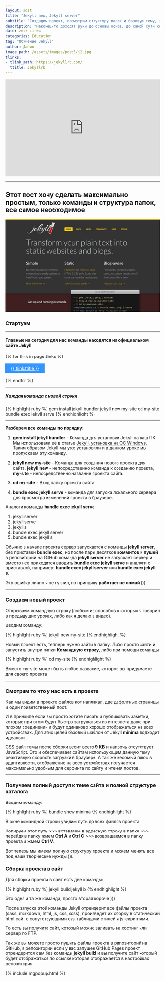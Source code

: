 ```yaml
---
layout: post
title: "Jekyll new, Jekyll server"
subtitle: "Создадим проект, посмотрим структуру папок и базовую тему, запустим проект локально, сделаем сборку"
description: "Наконец-то доходят руки до основы основ, до самой сути создания этого блога"
date: 2017-11-04
categories: Education
tag: "Обучение Jekyll"
author: Данил
image_path: /assets/images/post5/j2.jpg
tlinks:
- tlink_path: https://jekyllrb.com/ 
  ttitle: Jekyllrb
---
```


<iframe width="100%" height="315" src="https://www.youtube.com/embed/EdrdEjsOcM4" frameborder="0" gesture="media" allowfullscreen></iframe>

----------

## Этот пост хочу сделать максимально простым, только команды и структура папок, всё самое необходимое



<a href="/assets/images/post5/j1.jpeg" class="library item">
  <img src="/assets/images/post5/j1.jpeg" alt="step1 histat.ml-post5">
</a>

### Стартуем

----------

#### Главные на сегодня для нас команды находятся на официальном сайте Jekyll

<div class="archi-item">
{% for tlink in page.tlinks %}
	<p><a href="{{ tlink.tlink_path }}" target="_blank">{{ tlink.ttitle }}</a></p>
{% endfor %}
</div>

----------

##### Каждая команда с новой строки

{% highlight ruby %} 
gem install jekyll bundler
jekyll new my-site
cd my-site
bundle exec jekyll serve
{% endhighlight %}

----------

**Разберем все команды по порядку:**

1. **gem install jekyll bundler** - Команда для установки Jekyll на ваш ПК. Мы использовали её в статье <a href="http://histat.ml/education/2017/10/22/jekyll-install.html" target="_blank">Jekyll, установка на ОС Windows</a>. Таким образом Jekyll мы уже установили и в данном уроке мы пропускаем эту команду.

2. **jekyll new my-site** - Команда для создания нового проекта для сайта. **jekyll new** - непосредственно команда к созданию проекта, **my-site** - непосредственно название проекта сайта.

3. **cd my-site** - Вход папку проекта сайта

4. **bundle exec jekyll serve** - команда для запуска локального сервера для просмотра изменений проекта в браузере.

Аналоги команды **bundle exec jekyll serve**:
1. jekyll server
2. jekyll serve
3. jekyll s
4. bundle exec jekyll server
5. bundle exec jekyll s

Обычно в начале проекта сервер запускается с команды **jekyll server**, без приставки **bundle exec**, но после пары десятков **коммитов** и **пушей** в репозиторий на GitHub команда **jekyll server** не запускает сервер и вместо нее приходится вводить **bundle exec jekyll serve** и аналоги с приставкой, например: **bundle exec jekyll server** или **bundle exec jekyll s**.

Эту ошибку лично я не гуглил, по принципу **работает не ломай** ))).

----------

### Создаем новый проект 

Открываем командную строку (любым из способов о которых я говорил в предыдущих уроках, либо как я делаю в видео).

Вводим команду:

{% highlight ruby %} 
	jekyll new my-site
{% endhighlight %}

Новый проект есть, тепперь нужно зайти в папку. Либо просто зайти и запустить внутри папки **Командную строку**, либо при помощи команды

{% highlight ruby %} 
	cd my-site
{% endhighlight %}

Вместо my-site может быть любое название, которое вы придумаете для своего проекта

----------

### Смотрим то что у нас есть в проекте

Как мы видим в проекте файлов кот наплакал, две дефолтные страницы и один приветственный пост.

И в принципе если вы просто хотите писать и публиковать заметки, которые при этом будут быстро загружаться из интернета даже при плохом соединении и будут одинаково хорошо отображаться на всех устройствах. Для этих целей базовый шаблон от Jekyll **minima** подходит идеально.

CSS файл темы после сборки весит всего **9 KB** и напрочь отсутствует JavaScript. Это и обеспечивает сайтам использующим данную тему реактивную скорость загрузки в браузере. А так же весомый плюс в адаптивности, отображение на всех устройствах получается максимально удобным для серфинга по сайту и чтения постов.

----------

### Получаем полный доступ к теме сайта и полной структуре каталога

Вводим команду:

{% highlight ruby %} 
	bundle show minima
{% endhighlight %}

В окне командной строки увидим путь до всех файлов проекта

Копируем этот путь >>> вставляем в адресную строку в папке >>> перейдя в папку жмем **Ctrl A** и **Ctrl C** >>> возвращаемся в папку проекта и жмем **Ctrl V**.

Вот теперь мы имеем полную структуру проекта и можем менять все под наши творческие нужды ))).

### Сборка проекта в сайт

Для сборки проекта в сайт есть две команды:

{% highlight ruby %} 
	jekyll build
	jekyll b
{% endhighlight %}

Это одна и та же команда, просто вторая короче )))

После запуска этой команды Jekyll отрендерит все файлы проекта (sass, markdown, html, js, css, scss), произведет их сборку в статический html сайт с сопутствующими css-таблицами стилей и js-скриптами. 

То есть вы получите сайт, который можно заливать на хостинг или сервер по FTP.

Так же вы можете просто пушить файлы проекта в рипозиторий на GitHub, в репозитории если у вас запущен GitHub Pages проект отрендерится сам без команды **jekyll build** и вы получите сайт который будет отображаться по ссылке которая отображается в настройках репозитория.


<style>
  .archi-item a {
    padding: 7px 18px;
    border: 1px solid #eee;
    margin-left: -2px;
    margin-right: -2px;
    background-color: #3396FF;
    display: inline-block;
    color: #fff;
  }

  .archi-item a:hover {    
    
        background-color: #e33;
        color: #fff;
   
 }
</style>

{% include mgpopup.html %}